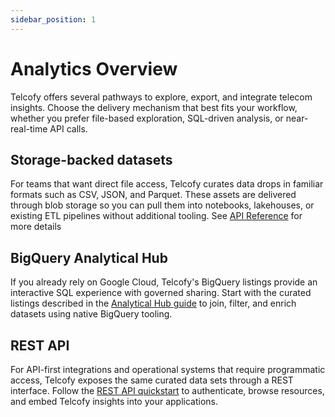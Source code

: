 ```yaml
---
sidebar_position: 1
---
```


# Analytics Overview

Telcofy offers several pathways to explore, export, and integrate telecom insights. Choose the delivery mechanism that best fits your workflow, whether you prefer file-based exploration, SQL-driven analysis, or near-real-time API calls.

## Storage-backed datasets

For teams that want direct file access, Telcofy curates data drops in familiar formats such as CSV, JSON, and Parquet. These assets are delivered through blob storage so you can pull them into notebooks, lakehouses, or existing ETL pipelines without additional tooling. See [API Reference](../api/quickstart.md) for more details

## BigQuery Analytical Hub

If you already rely on Google Cloud, Telcofy's BigQuery listings provide an interactive SQL experience with governed sharing. Start with the curated listings described in the [Analytical Hub guide](./analytical-hub.md) to join, filter, and enrich datasets using native BigQuery tooling.

## REST API

For API-first integrations and operational systems that require programmatic access, Telcofy exposes the same curated data sets through a REST interface. Follow the [REST API quickstart](../api/quickstart.md) to authenticate, browse resources, and embed Telcofy insights into your applications.
